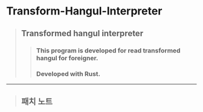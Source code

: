 Transform-Hangul-Interpreter
================================
> ## Transformed hangul interpreter
>> ### This program is developed for read transformed hangul for foreigner.
>> ### Developed with Rust.
--------------------------------
> ## 패치 노트
>>
 
